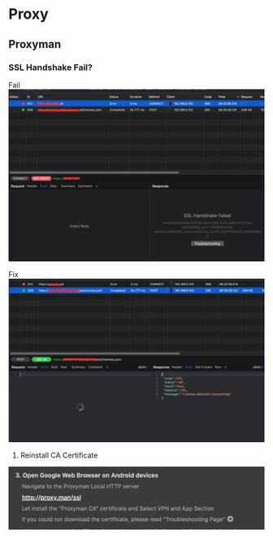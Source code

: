 # Proxy

## Proxyman

### SSL Handshake Fail?

Fail
![Fail](images/proxyman_ssl_handshake_failed.png)

Fix
![Fix](images/proxyman_ssl_handshake_fix.png)

1. Reinstall CA Certificate

![Proxyman SSL](images/proxyman_reinstall_ca_certificate.png)

